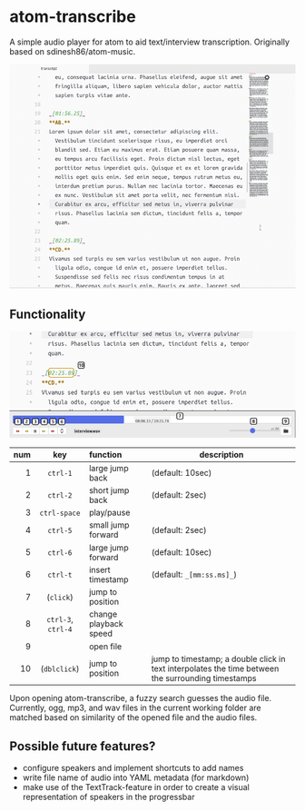 # atom-transcribe

A simple audio player for atom to aid text/interview transcription.
Originally based on sdinesh86/atom-music.

![Screencast of the program.](screencast.gif)

## Functionality

![Screenshot of the program with numbered functions.](screenshot.png)

| num |        key         | function              | description                                                                                         |
| ---:|:------------------:|:--------------------- | --------------------------------------------------------------------------------------------------- |
|   1 |      `ctrl-1`      | large jump back       | (default: 10sec)                                                                                    |
|   2 |      `ctrl-2`      | short jump back       | (default: 2sec)                                                                                     |
|   3 |    `ctrl-space`    | play/pause            |                                                                                                     |
|   4 |      `ctrl-5`      | small jump forward    | (default: 2sec)                                                                                     |
|   5 |      `ctrl-6`      | large jump forward    | (default: 10sec)                                                                                    |
|   6 |      `ctrl-t`      | insert timestamp      | (default: `_[mm:ss.ms]_`)                                                                           |
|   7 |     (`click`)      | jump to position      |                                                                                                     |
|   8 | `ctrl-3`, `ctrl-4` | change playback speed |                                                                                                     |
|   9 |                    | open file             |                                                                                                     |
|  10 |    (`dblclick`)    | jump to position      | jump to timestamp;  a double click in text interpolates the time between the surrounding timestamps | 
 
Upon opening atom-transcribe, a fuzzy search guesses the audio file.
Currently, ogg, mp3, and wav files in the current working folder are matched based on similarity of the opened file and the audio files.

## Possible future features?

* configure speakers and implement shortcuts to add names
* write file name of audio into YAML metadata (for markdown)
* make use of the TextTrack-feature in order to create a visual representation of speakers in the progressbar
